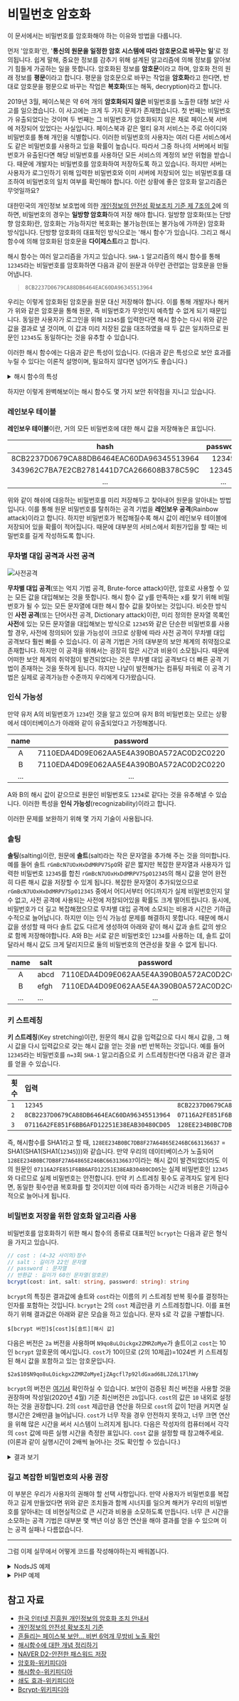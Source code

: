 # 비밀번호 암호화

이 문서에서는 비밀번호를 암호화해야 하는 이유와 방법을 다룹니다.

먼저 '암호화'란,
'**통신의 원문을 일정한 암호 시스템에 따라 암호문으로 바꾸는 일**'로
정의됩니다.
쉽게 말해, 중요한 정보를 감추기 위해 설계된 알고리즘에 의해
정보를 알아보기 힘들게 가공하는 일을 뜻합니다.
암호화된 정보를 **암호문**이라고 하며,
암호화 전의 원래 정보를 **평문**이라고 합니다.
평문을 암호문으로 바꾸는 작업을 **암호화**라고 한다면,
반대로 암호문을 평문으로 바꾸는 작업은
**복호화**(또는 해독, decryption)라고 합니다.

2019년 3월, 페이스북은 약 6억 개의 **암호화되지 않은** 비밀번호를
노출한 대형 보안 사고를 일으켰습니다.
이 사고에는 크게 두 가지 문제가 존재했습니다.
첫 번째는 비밀번호가 유출되었다는 것이며 두 번째는 그 비밀번호가 암호화되지
않은 채로 페이스북 서버에 저장되어 있었다는 사실입니다.
페이스북과 같은 멀티 유저 서비스는 주로 아이디와 비밀번호를 통해
개인을 식별합니다.
이러한 비밀번호의 사용자는 여러 다른 서비스에서도 같은 비밀번호를
사용하고 있을 확률이 높습니다.
따라서 그중 하나의 서버에서 비밀번호가 유출된다면
해당 비밀번호를 사용하던 모든 서비스의 계정의 보안 위협을 받습니다.
때문에 개발자는 비밀번호를 암호화하여 저장하도록 하고 있습니다.
하지만 서버는 사용자가 로그인하기 위해 입력한 비밀번호와
이미 서버에 저장되어 있는 비밀번호를 대조하여 비밀번호의 일치 여부를 확인해야 합니다.
이런 상황에 좋은 암호화 알고리즘은 무엇일까요?

대한민국의 개인정보 보호법에 의한
[개인정보의 안전성 확보조치 기준 제 7조의 2](<http://www.law.go.kr/행정규칙/개인정보의안전성확보조치기준/(2019-47,20190607)/제7조>)에
의하면, 비밀번호의 경우는 **일방향 암호화**하여 저장 해야 합니다.
일방향 암호화(또는 단방향 암호화)란,
암호화는 가능하지만 복호화는 불가능한(또는 불가능에 가까운) 암호화 방식입니다.
단방향 암호화의 대표적인 방식으로는 '해시 함수'가 있습니다.
그리고 해시 함수에 의해 암호화된 암호문을 **다이제스트**라고 합니다.

해시 함수는 여러 알고리즘을 가지고 있습니다.
`SHA-1` 알고리즘의 해시 함수를 통해 `12345`라는 비밀번호를 암호화하면
다음과 같이 원문과 아무런 관련없는 암호문을 만들어냅니다.

> `8CB2237D0679CA88DB6464EAC60DA96345513964`

우리는 이렇게 암호화된 암호문을 원문 대신 저장해야 합니다.
이를 통해 개발자나 해커가 위와 같은 암호문을 통해 원문, 즉 비밀번호가
무엇인지 예측할 수 없게 되기 때문입니다.
동일한 사용자가 로그인을 위해 `12345`를 입력한다면
해시 함수는 다시 위와 같은 값을 결과로 낼 것이며,
이 값과 미리 저장된 값을 대조하였을 때
두 값은 일치하므로 원문인 `12345`도 동일하다는
것을 유추할 수 있습니다.

이러한 해시 함수에는 다음과 같은 특성이 있습니다.
(다음과 같은 특성으로 보안 효과를 누릴 수 있다는 이론적 설명이며,
필요하지 않다면 넘어가도 좋습니다.)

<details>
<summary>해시 함수의 특성</summary>

입력값 x와 해시함수값 y에 대하여, 다음과 같은 특성을 갖습니다.

### **결정론적**

> 결정론적 알고리즘(deterministic algorithm)은 예측한 그대로 동작하는 알고리즘이다.
>
> \- Wikipedia

입력 x에 대하며 출력 y가 항상 동일하다는 뜻입니다.

### **단방향성 (또는 역상 저항성, 역상에 대한 안정성)**

y만 확인할 수 있는 상황에서 입력값 x를 찾는 것이 계산적으로 불가능합니다.
쉽게 말해, 해시함수를 통해 암호화된 암호문만으로는
원문을 찾는 것이 계산적으로 불가능하다는 것을 뜻합니다.
만약 저장된 값인 y가 유출되거나 개발자가 나쁜 의도를 갖고 접근해도
사용자의 실제 비밀번호를 알 수 없도록 합니다.

### **제 2 역상 저항성(또는 제2 역상에 대한 안정성)**

동일한 해시함수값 y를 내는 다른 입력값 x'을 찾는 것이 계산적으로 불가능합니다.
위에서 언급한 입력값 `12345`에 대한 해쉬값을 `12345`가 아닌 입력값에서
출력값으로 나올 것을 찾을 수 없다는 것 입니다.
이를 통해 사용자가 틀린 비밀번호를 입력하면 다른 해시 값이 나올 것이며
이 값이 저장된 값이 다르므로 비밀번호가 틀렸음을 유추해낼 수 있습니다.

### **충돌 저항성(또는 충돌에 대한 안정성)**

동일한 해시함수값 y를 갖는 서로 다른 x와 x'를 찾는 것이
계산적으로 불가능합니다. 이는 위의 제 2 역상 저항성의
부수효과이며 부분집합입니다.

### **눈사태 효과(또는 산사태효과, 쇄도 효과)**

> 쇄도 효과(avalanche effect), 산사태 효과는 어떤 암호 알고리즘이
> 입력값에 미세한 변화를 줄 경우 출력값에 상당한 변화가 일어나는 성질을 의미한다.
>
> \- Wikipedia

예를 들어 입력값 x에 문자 `'A'`를 추가하는 것과 같은 작은 변화로도
결과 y는 이전과 전혀 다르게 나오는 것을 의미합니다.
실제로 `12345`와 `12345A`의 `SHA-1` 해시 함수값은 아래와 같이 크게 다르며
어떠한 규칙성도 찾을 수 없습니다.

| x      | y                                        |
| ------ | ---------------------------------------- |
| 12345  | 8CB2237D0679CA88DB6464EAC60DA96345513964 |
| 12345A | 343962C7BA7E2CB2781441D7CA266608B378C59C |

<hr />
</details>

하지만 이렇게 완벽해보이는 해시 함수도 몇 가지 보안 취약점을 지니고 있습니다.

### 레인보우 테이블

**레인보우 테이블**이란,
거의 모든 비밀번호에 대한 해시 값을 저장해놓은 표입니다.

|                   hash                   | password |
| :--------------------------------------: | :------: |
| 8CB2237D0679CA88DB6464EAC60DA96345513964 |  12345   |
| 343962C7BA7E2CB2781441D7CA266608B378C59C |  12345A  |
|                   ...                    |   ...    |

위와 같이 해쉬에 대응하는 비밀번호를 미리 저장해두고 찾아내어
원문을 알아내는 방법입니다.
이를 통해 원문 비밀번호를 탈취하는 공격 기법을
**레인보우 공격**(Rainbow attack)이라고 합니다.
하지만 비밀번호가 복잡해질수록 해시 값이
레인보우 테이블에 저장되어 있을 확률이 적어집니다.
때문에 대부분의 서비스에서 회원가입을 할 때는
비밀번호를 길게 작성하도록 합니다.

### 무차별 대입 공격과 사전 공격

![사전공격](비밀번호_암호화/사전공격.png)

**무차별 대입 공격**(또는 억지 기법 공격, Brute-force attack)이란,
암호로 사용할 수 있는 모든 값을 대입해보는 것을 뜻합니다.
해시 함수 값 y를 만족하는 x를 찾기 위해 비밀번호가 될 수 있는 모든 문자열에 대한
해시 함수 값을 찾아보는 것입니다.
비슷한 방식인 **사전 공격**(또는 단어사전 공격, Dictionary attack)이란,
미리 정의한 문자열 목록인 **사전**에 있는 모든 문자열을 대입해보는 방식으로
`12345`와 같은 단순한 비밀번호를 사용할 경우,
사전에 정의되어 있을 가능성이 크므로 상황에 따라 사전 공격이
무차별 대입 공격보다 훨씬 빠를 수 있습니다.
이 공격 기법은 거의 대부분의 보안 체계의 취약점으로 존재합니다.
하지만 이 공격을 위해서는 굉장히 많은 시간과 비용이 소모됩니다.
때문에 어떠한 보안 체계의 취약점이 발견되었다는 것은
무차별 대입 공격보다 더 빠른 공격 기법이 존재하는 것을 뜻하게 됩니다.
하지만 나날이 발전해가는 컴퓨팅 파워로 이 공격 기법은
실제로 공격가능한 수준까지 우리에게 다가왔습니다.

### 인식 가능성

만약 유저 A의 비밀번호가 `1234`인 것을 알고 있으며
유저 B의 비밀번호는 모르는 상황에서 데이터베이스가
아래와 같이 유출되었다고 가정해봅니다.

| name |                 password                 |
| :--: | :--------------------------------------: |
|  A   | 7110EDA4D09E062AA5E4A390B0A572AC0D2C0220 |
|  B   | 7110EDA4D09E062AA5E4A390B0A572AC0D2C0220 |
| ...  |                   ...                    |

A와 B의 해시 값이 같으므로 원문인 비밀번호도
`1234`로 같다는 것을 유추해낼 수 있습니다.
이러한 특성을 **인식 가능성**(recognizability)이라고 합니다.

이러한 문제를 보완하기 위해 몇 가지 기술이 사용됩니다.

### 솔팅

**솔팅**(salting)이란, 원문에
**솔트**(salt)라는 작은 문자열을 추가해 주는 것을 의미합니다.
예를 들어 솔트 `rGmBcN7UOxHxDdMRPV7SpO`와 같은
짧지만 복잡한 문자열과 사용자가 입력한 비밀번호
`12345`를 합친 `rGmBcN7UOxHxDdMRPV7SpO12345`의 해시 값을 얻어
완전히 다른 해시 값을 저장할 수 있게 됩니다.
복잡한 문자열이 추가되었으므로 `rGmBcN7UOxHxDdMRPV7SpO12345`
중에서 어디서부터 어디까지가 실제 비밀번호인지 알 수 없고,
사전 공격에 사용되는 사전에 저장되어있을 확률도 크게 떨어트립니다.
동시에, 비밀번호가 더 길고 복잡해졌으므로
무차별 대입 공격에 소모되는 비용과 시간은 기하급수적으로 늘어납니다.
하지만 이는 인식 가능성 문제를 해결하지 못합니다.
때문에 해시 값을 생성할 때 마다 솔트 값도 다르게 생성하여
아래와 같이 해시 값과 솔트 값의 쌍으로 함께 저장해야합니다.
A와 B는 서로 같은 비밀번호인 `1234`를 사용하는 데,
솔트 값이 달라서 해시 값도 크게 달리지므로 둘의 비밀번호의
연관성을 찾을 수 없게 됩니다.

| name | salt |                 password                 |
| :--: | ---- | :--------------------------------------: |
|  A   | abcd | 7110EDA4D09E062AA5E4A390B0A572AC0D2C0220 |
|  B   | efgh | 7110EDA4D09E062AA5E4A390B0A572AC0D2C0220 |
| ...  | ...  |                   ...                    |

### 키 스트레칭

**키 스트레칭**(Key stretching)이란,
원문의 해시 값을 입력값으로 다시 해시 값을,
그 해시 값을 다시 입력값으로 갖는 해시 값을
얻는 것을 n번 반복하는 것입니다.
예를 들어 `12345`라는 비밀번호를 `n=3`회 `SHA-1` 알고리즘으로
키 스트레칭한다면 다음과 같은 결과를 얻을 수 있습니다.

| 횟수 | 입력                                       | 출력                                       |
| ---- | :----------------------------------------- | ------------------------------------------ |
| `1`  | `12345`                                    | `8CB2237D0679CA88DB6464EAC60DA96345513964` |
| `2`  | `8CB2237D0679CA88DB6464EAC60DA96345513964` | `07116A2FE851F6BB6AFD12251E38EAB30480CD05` |
| `3`  | `07116A2FE851F6BB6AFD12251E38EAB30480CD05` | `128EE234B0BC7DB8F27A64865E246BC663136637` |

즉, 해시함수를 SHA1라고 할 때,
`128EE234B0BC7DB8F27A64865E246BC663136637`
= SHA1(SHA1(SHA1(`12345`)))와 같습니다.
만약 우리의 데이터베이스가 노출되어
`128EE234B0BC7DB8F27A64865E246BC663136637`이라는 해시 값이
발견되었더라도 이의 원문인 `07116A2FE851F6BB6AFD12251E38EAB30480CD05`는
실제 비밀번호인 `12345`와 다르므로 실제 비밀번호는 안전합니다.
만약 키 스트레칭 횟수도 공격자도 알게 된다면,
동일한 횟수만큼 복호화를 할 것이지만
이에 따라 증가하는 시간과 비용은 기하급수적으로 늘어나게 됩니다.

### 비밀번호 저장을 위한 암호화 알고리즘 사용

비밀번호를 암호화하기 위한 해시 함수의 종류로 대표적인 `bcrypt`는
다음과 같은 형식을 가지고 있습니다.

```ts
// cost : (4~32 사이의)정수
// salt : 길이가 22인 문자열
// password : 문자열
// 반환값 : 길이가 60인 문자열(암호문)
bcrypt(cost: int, salt: string, password: string): string
```

`bcrypt`의 특징은 결과값에 솔트와 `cost`라는 이름의
키 스트레칭 반복 횟수를 결정하는 인자를 포함하는 것입니다.
`bcrypt`는 2의 `cost` 제곱만큼 키 스트레칭합니다.
이를 표현하기 위해 결과값은 아래와 같은 모습을 하고 있습니다.
문자 `$`로 각 값을 구별합니다.

```
$[bcrypt 버전]$[cost]$[솔트][해시 값]
```

다음은 버전은 `2a` 버전을 사용하며 `N9qo8uLOickgx2ZMRZoMye`가 솔트이고
`cost`는 10인 `bcrypt` 암호문의 예시입니다.
`cost`가 10이므로 (2의 10제곱)=1024번 키 스트레칭된
해시 값을 포함하고 있는 암호문입니다.

```
$2a$10$N9qo8uLOickgx2ZMRZoMyeIjZAgcfl7p92ldGxad68LJZdL17lhWy
```

`bcrypt`의 버전은
<a href="https://en.wikipedia.org/wiki/Bcrypt#Versioning_history" target="_blank">여기서</a>
확인하실 수 있습니다.
보안이 검증된 최신 버전을 사용할 것을 권장하며
작성일(2020년 4월) 기준 최신버전은 `2b`입니다.
`cost`의 값은 `10` 내외로 설정하는 것을 권장합니다.
2의 `cost` 제곱만큼 연산을 하므로 `cost`의 값이
1만큼 커지면 실행시간은 2배만큼 늘어납니다.
`cost`가 너무 작을 경우 안전하지 못하고,
너무 크면 연산을 위해 많은 시간을 써서 시스템이 느려지게 됩니다.
다음은 작성자의 컴퓨터에서 각각의 `cost` 값에 따른
실행 시간을 측정한 표입니다.
`cost` 값을 설정할 때 참고해주세요.
(이론과 같이 실행시간이 2배씩 늘어나는 것도 확인할 수 있습니다.)

<details>
<summary>결과 보기</summary>
작동 환경:

| 구분       | 이름                                        |
| ---------- | ------------------------------------------- |
| CPU        | Intel(R) Core(TM) i5-7600K CPU @ 3.80GHz    |
| 런타임     | NodeJS v12.16.1                             |
| 라이브러리 | [node.bcrypt.js](http://bitly.kr/npmbcrypt) |

작동 시간:

| cost | 생성 시간(초) | 대조 시간(초) |
| :--: | :-----------: | :-----------: |
|  4   |     0.001     |     0.001     |
|  5   |     0.002     |     0.002     |
|  6   |     0.004     |     0.005     |
|  7   |     0.008     |     0.008     |
|  8   |     0.016     |     0.016     |
|  9   |     0.032     |     0.03      |
|  10  |     0.062     |     0.061     |
|  11  |     0.126     |     0.144     |
|  12  |     0.253     |     0.244     |
|  13  |     0.48      |     0.475     |
|  14  |     0.957     |     0.957     |
|  15  |     2.042     |     1.926     |
|  16  |     4.431     |     4.102     |
|  17  |     7.78      |     7.779     |
|  18  |    15.694     |    15.472     |
|  19  |    31.091     |    33.003     |

</details>

### 길고 복잡한 비밀번호의 사용 권장

이 부분은 우리가 사용자의 권해야 할 선택 사항입니다.
만약 사용자가 비밀번호를 복잡하고 길게 만들었다면
위와 같은 조치들과 함께 시너지를 일으켜
해커가 우리의 비밀번호를 알아내는 데
비현실적으로 큰 시간과 비용을 소모하도록 만듭니다.
너무 큰 시간을 소모하는 공격 기법은
대부분 몇 백년 이상 동안 연산을 해야 결과를
얻을 수 있으며 이는 공격 실패나 다름없습니다.

<hr />

그럼 이제 실무에서 어떻게 코드를 작성해야하는지 배워봅니다.

<details>
<summary>NodsJS 예제</summary>

**!주의!** 이 예제는 비밀번호의 저장을 파일 시스템(fs)를 통해
진행합니다. 실무에서는 여러분의 환경에 맞게 사용해주세요.

우선 bcrypt 알고리즘을 사용하기 위해 bcrypt 모듈을 설치합니다.

```bash
npm i bcrypt
```

예제에서는 콘솔 입력을 통해 비밀번호를 받아옵니다.

```js
// 비밀번호_저장.js
const fs = require('fs');
const bcrypt = require('bcrypt');

// 이 예제에서는 콘솔에서 입력을 받아오기
// 위해 아래와 같은 구문을 사용합니다.
// 지금 개발하고 있는 환경에 맞게
// 입력을 스스로 조정해주세요.
const [password] = process.argv.slice(2);

// cost와 saltRounds는 동치입니다.
const saltRounds = 10;

if (!password) {
  console.log('비밀번호를 입력하지 않았습니다!!!');
  process.exit(0);
}

if (password.length < 8) {
  console.log('비밀번호가 너무 짧습니다. 8글자 이상 입력해주세요!');
  process.exit(0);
}

bcrypt.hash(password, saltRounds).then((hash) => {
  // 이 예제에서는 비밀번호의 결과를 파일로 저장합니다.
  // 지금 개발하고 있는 환경에 맞게
  // 출력을 스스로 조정해주세요. [예시) MySQL]
  fs.writeFileSync(__dirname + '/비밀번호', hash);
  console.log('비밀번호가 저장되었습니다.');
});
```

```js
// 로그인.js
const fs = require('fs');
const bcrypt = require('bcrypt');

// 이 예제에서는 콘솔과 파일에서 입력을 받아오기
// 위해 아래와 같은 구문을 사용합니다.
// 지금 개발하고 있는 환경에 맞게
// 입력을 스스로 조정해주세요.
const [password = ''] = process.argv.slice(2);
const hash = fs.readFileSync(__dirname + '/비밀번호', 'utf8');

bcrypt.compare(password, hash).then((result) => {
  if (result) {
    console.log('로그인하셨습니다.');
  } else {
    console.log('비밀번호가 틀렸네요.');
  }
});
```

```bash
node 비밀번호_저장.js 123
>>> 비밀번호가 너무 짧습니다. 8글자 이상 입력해주세요!
```

```bash
node 비밀번호_저장.js asdf1234
>>> 비밀번호가 저장되었습니다.
```

```bash
node 로그인.js as
>>> 비밀번호가 틀렸네요.
```

```bash
node 로그인.js asdf1234
>>> 로그인하셨습니다.
```

<hr />
</details>

<details>
<summary>PHP 예제</summary>

**!주의!** 이 예제는 비밀번호의 저장을 파일 시스템를 통해
진행합니다. 실무에서는 여러분의 환경에 맞게 사용해주세요.

```html
<!-- signup.html -->
<form action="signup.php" method="POST">
  <!--
  비밀번호를 포함하는 내용의 요청은 
  POST method로 진행해야합니다!!!
  -->
  <input type="password" name="password" />
  <input type="submit" value="비밀번호 등록" />
</form>
```

```php
// signup.php
$password = $_POST['password'];

if (!$password) {
    die('비밀번호를 입력하지 않았습니다!!!');
}

if (strlen($password) < 8) {
    die('비밀번호가 너무 짧습니다. 8글자 이상 입력해주세요!');
}

$hash = password_hash($password, PASSWORD_BCRYPT, [
    // 세번째 인자에서 cost 값을 지정해줄 수 있다.
    // 기본값은 12이다.
    'cost' => 10
]);

// 이 예제에서는 비밀번호의 결과를 파일로 저장합니다.
// 지금 개발하고 있는 환경에 맞게
// 출력을 스스로 조정해주세요. [예시) MySQL]
file_put_contents('password', $hash);
echo "등록되었습니다.";
```

```html
<!-- login.html -->
<form action="login.php" method="POST">
  <!--
  비밀번호를 포함하는 내용의 요청은 
  POST method로 진행해야합니다!!!
  -->
  <input type="password" name="password" />
  <input type="submit" value="로그인" />
</form>
```

```php
// login.php
$password = $_POST['password'];
$hash = file_get_contents('password');

if (password_verify($password, $hash)) {
    echo "로그인 성공!";
} else {
    echo "비밀번호가 틀렸습니다.";
}
```

</details>

<!--
<details>
<summary>OO언어 예제</summary>
내용
</details>
-->

<!-- 예제를 추가해주세요!! -->

## 참고 자료

- [한국 인터넷 진흥원 개인정보의 암호화 조치 안내서](http://www.kisa.or.kr/uploadfile/201806/201806120949471644.pdf)
- [개인정보의 안전성 확보조치 기준](http://www.law.go.kr/행정규칙/개인정보의안전성확보조치기준)
- [흔들리는 페이스북 보안... 비번 6억개 무방비 노출 확인](http://www.bloter.net/archives/334073)
- [해시함수에 대한 개념 정리하기](https://velog.io/@zuyonze/해시함수에-대한-개념-정리하기)
- [NAVER D2-안전한 패스워드 저장](https://d2.naver.com/helloworld/318732)
- [암호화-위키피디아](https://ko.wikipedia.org/wiki/암호화)
- [해시함수-위키피디아](https://ko.wikipedia.org/wiki/해시_함수)
- [쇄도 효과-위키피디아](https://ko.wikipedia.org/wiki/쇄도_효과)
- [Bcrypt-위키피디아](https://en.wikipedia.org/wiki/Bcrypt)
